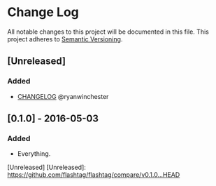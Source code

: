 # Change Log
All notable changes to this project will be documented in this file.
This project adheres to [Semantic Versioning](http://semver.org/).

## [Unreleased]
### Added
- [CHANGELOG](http://keepachangelog.com/) @ryanwinchester

## [0.1.0] - 2016-05-03
### Added
- Everything.

[Unreleased] [Unreleased]: https://github.com/flashtag/flashtag/compare/v0.1.0...HEAD